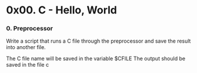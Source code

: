 # 0x00. C - Hello, World

### 0. Preprocessor
Write a script that runs a C file through the preprocessor and save the result into another file.

The C file name will be saved in the variable $CFILE
The output should be saved in the file c
